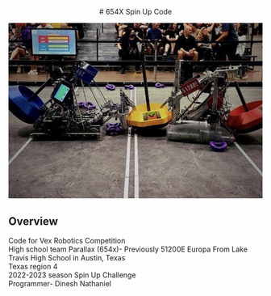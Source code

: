 <p align="center">
# 654X Spin Up Code
</p>
<div align='center'>
<img src="TugWith46T.png" alt="Tug Against 46T" title="Tug Pic">
</div>

## Overview
Code for Vex Robotics Competition  
High school team Parallax (654x)- Previously 51200E Europa
From Lake Travis High School in Austin, Texas         
Texas region 4  
2022-2023 season Spin Up Challenge    
Programmer- Dinesh Nathaniel
